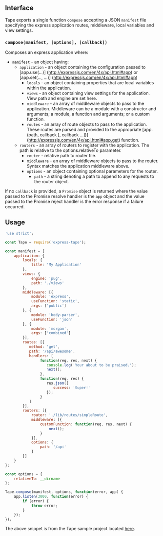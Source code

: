 
## Interface

Tape exports a single function `compose` accepting a JSON `manifest` file specifying the express application routes, middleware, local variables and view settings.

### `compose(manifest, [options], [callback])`

Composes an express application where:
+ `manifest` - an object having:
  * `application` - an object containing the configuration passed to [app.use(...)] (http://expressjs.com/en/4x/api.html#app)  or [app.set(..., ...)] (http://expressjs.com/en/4x/api.html#app)
    + `locals` - an object containing properties that are local variables within the application.
    + `views` - an object containing view settings for the application. View path and engine are set here.
    + `middleware` - an array of middleware objects to pass to the application. Middleware can be a module with a constructor and arguments; a module, a function and arguments; or a custom function.
    + `routes` - an array of route objects to pass to the application. These routes are parsed and provided to the appropriate [app.<method>(path, callback [, callback ...])] (http://expressjs.com/en/4x/api.html#app.get) function.
  * `routers` - an array of routers to register with the application. The path is relative to the options.relativeTo parameter.
    + `router` - relative path to router file.
    + `middleware` - an array of middleware objects to pass to the router. Syntax matches the application middleware above.
    + `options` - an object containing optional parameters for the router.
      * `path` - a string denoting a path to append to any requests to the router object.

If no `callback` is provided, a `Promise` object is returned where the value passed to the Promise resolve handler is the `app` object and the value passed to the Promise reject handler is the error response if a failure occurred.

## Usage

```javascript
'use strict';

const Tape = require('express-tape');

const manifest = {
    application: {
        locals: {
            title: 'My Application'
        },
        views: {
            engine: 'pug',
            path: './views'
        },
        middleware: [{
            module: 'express',
            useFunction: 'static',
            args: ['public']
        }, {
            module: 'body-parser',
            useFunction: 'json'
        }, {
            module: 'morgan',
            args: ['combined']
        }],
        routes: [{
    	   method: 'get',
           path: '/api/awesome',
           handlers: [
                function(req, res, next) {
                   console.log('Your about to be praised.');
                   next();
                },
                function(req, res) {
                   res.json({
                      success: 'Super!'
                   });
                }
           ]
        }],
        routers: [{
            router: './lib/routes/simpleRoute',
            middleware: [{
                customFunction: function(req, res, next) {
                    next();
                }
            }],
            options: {
                path: '/api'
            }
        }]
    }
};

const options = {
    relativeTo: __dirname
};

Tape.compose(manifest, options, function(error, app) {
    app.listen(3000, function(error) {
        if (error) {
            throw error;
        }
    });
});
```

The above snippet is from the Tape sample project located [here](https://github.com/ChrisTheShark/express-simple.git).
